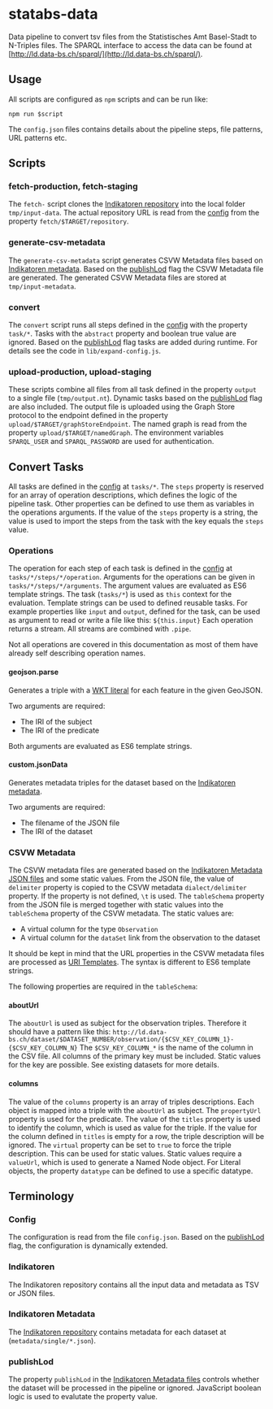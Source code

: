 # statabs-data

Data pipeline to convert tsv files from the Statistisches Amt Basel-Stadt to N-Triples files.
The SPARQL interface to access the data can be found at [http://ld.data-bs.ch/sparql/](http://ld.data-bs.ch/sparql/).

## Usage

All scripts are configured as `npm` scripts and can be run like:

```
npm run $script
```

The `config.json` files contains details about the pipeline steps, file patterns, URL patterns etc.

## Scripts

### fetch-production, fetch-staging

The `fetch-` script clones the [Indikatoren repository](#indikatoren) into the local folder `tmp/input-data`.
The actual repository URL is read from the [config](#config) from the property `fetch/$TARGET/repository`.

### generate-csv-metadata

The `generate-csv-metadata` script generates CSVW Metadata files based on [Indikatoren metadata](#indikatoren-metadata).
Based on the [publishLod](#publishLod) flag the CSVW Metadata file are generated.
The generated CSVW Metadata files are stored at `tmp/input-metadata`.

### convert

The `convert` script runs all steps defined in the [config](#config) with the property `task/*`.
Tasks with the `abstract` property and boolean true value are ignored.
Based on the [publishLod](#publishLod) flag tasks are added during runtime.
For details see the code in `lib/expand-config.js`.

### upload-production, upload-staging

These scripts combine all files from all task defined in the property `output` to a single file (`tmp/output.nt`).
Dynamic tasks based on the [publishLod](#publishLod) flag are also included.
The output file is uploaded using the Graph Store protocol to the endpoint defined in the property `upload/$TARGET/graphStoreEndpoint`.
The named graph is read from the property `upload/$TARGET/namedGraph`.
The environment variables `SPARQL_USER` and `SPARQL_PASSWORD` are used for authentication.

## Convert Tasks

All tasks are defined in the [config](#config) at `tasks/*`.
The `steps` property is reserved for an array of operation descriptions, which defines the logic of the pipeline task.
Other properties can be defined to use them as variables in the operations arguments.
If the value of the `steps` property is a string, the value is used to import the steps from the task with the key equals the `steps` value.

### Operations

The operation for each step of each task is defined in the [config](#config) at `tasks/*/steps/*/operation`.
Arguments for the operations can be given in `tasks/*/steps/*/arguments`.
The argument values are evaluated as ES6 template strings.
The task (`tasks/*`) is used as `this` context for the evaluation.
Template strings can be used to defined reusable tasks.
For example properties like `input` and `output`, defined for the task, can be used as argument to read or write a file like this: `${this.input}`
Each operation returns a stream.
All streams are combined with `.pipe`.

Not all operations are covered in this documentation as most of them have already self describing operation names.

#### geojson.parse

Generates a triple with a [WKT literal](http://www.opengis.net/ont/geosparql#wktLiteral) for each feature in the given GeoJSON.

Two arguments are required:

- The IRI of the subject
- The IRI of the predicate

Both arguments are evaluated as ES6 template strings.

#### custom.jsonData

Generates metadata triples for the dataset based on the [Indikatoren metadata](#indikatoren-metadata).

Two arguments are required:

- The filename of the JSON file
- The IRI of the dataset

### CSVW Metadata

The CSVW metadata files are generated based on the [Indikatoren Metadata JSON files](#indikatoren-metadata) and some static values.
From the JSON file, the value of `delimiter` property is copied to the CSVW metadata `dialect/delimiter` property.
If the property is not defined, `\t` is used.
The `tableSchema` property from the JSON file is merged together with static values into the `tableSchema` property of the CSVW metadata.
The static values are:

- A virtual column for the type `Observation`
- A virtual column for the `dataSet` link from the observation to the dataset

It should be kept in mind that the URL properties in the CSVW metadata files are processed as [URI Templates](https://tools.ietf.org/html/rfc6570).
The syntax is different to ES6 template strings.

The following properties are required in the `tableSchema`:

#### aboutUrl

The `aboutUrl` is used as subject for the observation triples.
Therefore it should have a pattern like this: `http://ld.data-bs.ch/dataset/$DATASET_NUMBER/observation/{$CSV_KEY_COLUMN_1}-{$CSV_KEY_COLUMN_N}`
The `$CSV_KEY_COLUMN_*` is the name of the column in the CSV file.
All columns of the primary key must be included.
Static values for the key are possible.
See existing datasets for more details.

#### columns

The value of the `columns` property is an array of triples descriptions.
Each object is mapped into a triple with the `aboutUrl` as subject.
The `propertyUrl` property is used for the predicate.
The value of the `titles` property is used to identify the column, which is used as value for the triple.
If the value for the column defined in `titles` is empty for a row, the triple description will be ignored.
The `virtual` property can be set to `true` to force the triple description.
This can be used for static values.
Static values require a `valueUrl`, which is used to generate a Named Node object.
For Literal objects, the property `datatype` can be defined to use a specific datatype.

## Terminology

### Config

The configuration is read from the file `config.json`.
Based on the [publishLod](#publishLod) flag, the configuration is dynamically extended.

### Indikatoren

The Indikatoren repository contains all the input data and metadata as TSV or JSON files.

### Indikatoren Metadata

The [Indikatoren repository](#indikatoren) contains metadata for each dataset at (`metadata/single/*.json`).

### publishLod

The property `publishLod` in the [Indikatoren Metadata files](#indikatoren-metadata) controls whether the dataset will be processed in the pipeline or ignored.
JavaScript boolean logic is used to evalutate the property value.
